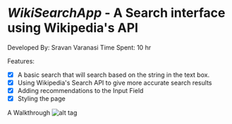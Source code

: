 # *WikiSearchApp* - A Search interface using Wikipedia's API

Developed By: Sravan Varanasi
Time Spent: 10 hr

Features:

- [x] A basic search that will search based on the string in the text box.
- [x] Using Wikipedia's Search API to give more accurate search results
- [x] Adding recommendations to the Input Field
- [x] Styling the page

A Walkthrough
![alt tag](https://github.com/svara5/WikiSearchApp/Master/WikiSearch.gif) 

